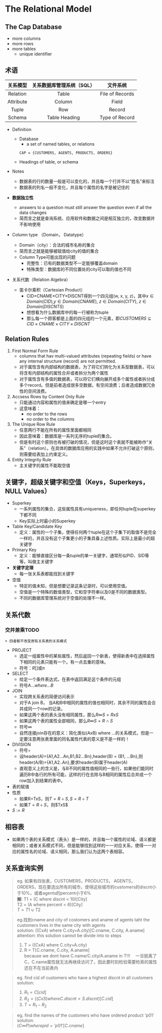 # The Relational Model
## The Cap Database
+ more columns
+ more rows
+ more tables
  + unique identifier
## 术语
|关系模型|关系数据库管理系统（SQL）|文件系统|
|:-----:|:-----:|:-----:|
|Relation|Table|File of Records|
|Attribute|Column|Field|
|Tuple|Row|Record|
|Schema|Table Heading|Type of Record|

+ Definition
  + Database
    + a set of named tables, or relations
    ```
    CAP = {CUSTOMERS, AGENTS, PRODUCTS, ORDERS}
    ```
  + Headings of table, or schema

+ Notes
  + 数据表的行的数量一般是可以变化的，并且每一个行并不以“姓名”来标注
  + 数据表的列名一般不变化，并且每个属性的名字是被记住的
+ **数据独立性**
  + answers to a question must still answer the question even if all the data changes
  + 简而言之就是查询系统、应用软件和数据之间是相互独立的，改变数据并不影响使用

+ Column type （Domain， Datatype）
  + Domain（city）：合法的城市名称的集合
  + 简而言之就是能够被赋值给city的值的集合
  + Column Type可能出现的问题
    + 完整性：已有的数据类型不一定能够覆盖domain
    + 特殊类型：数据库的不同位置处的city可以取的值也不同

+ 关系代数（Relation Algebra）
  + 笛卡尔乘积（Cartesian Product）
    + CID×CNAME×CITY×DISCNT得到一个四元组(w, x, y, z)，其中$x\in Domain(CID)$,$y\in Domain(CNAME)$, $z\in Domain(CITY)$, $z\in Domain(DISCNTS)$
    + 想想看为什么数据库中的每一行被称为tuple
    + 那么每一个顾客都是上面的四元组的一个元素，即$CUSTOMERS\subseteq CID×CNAME×CITY×DISCNT$

## Relation Rules
1. First Normal Form Rule
   + columns that hav multi-valued attributes (repeating fields) or have any internal structure (record) are not permitted.
   + 对于属性含有内部结构的数据表，为了将它们转化为关系型数据表，可以将含有内部结构的属性合并或者拆分为两个属性
   + 对于属性含有多值的数据表，可以将它们横向展开成多个属性或者拆分成多个record。但是前者造成很多空数据，有空间浪费；后者造成数据冗余性的空间浪费。
2. Accsess Rows by Content Only Rule
   + 只能通过内容和属性的值来确定是哪一个entry
   + 这意味着：
     + no order to the rows
     + no order to the columns
3. The Unique Row Rule
   + 任意两行不能在所有的属性里面都相同
   + 因此意味着：数据库是一系列无序的tuple的集合。
   + 但是有时这个原则也有被打破的情况，但是这时这个表就不能被称作“关系”（relation）。在具体的数据库应用的实践中如果不允许打破这个原则，则需要给表加上约束定义。
4. Entity Integrity Rule
   + 主关键字的属性不能取空值

## 关键字，超级关键字和空值（Keys，Superkeys， NULL Values）
+ Superkey
  + 一系列属性的集合，这些属性具有uniqueness，即任何tuple在superkey下都不同
  + Key实际上时最小的Superkey
+ Table Key/Candidate Key
  + 定义：属性的一个子集，使得任何两个tuple在这个子集下的取值不是完全一样的，并且没有这个子集更小的子集具备上述性质。实际上是最小的超关键字
+ Primary Key
  + 定义：能够直接区分每一条tuple的单一关键字，通常形似PID、SID等等，叫做主关键字
+ **关键字定理**
  + 每一张关系表都能找到关键字
+ 空值
  + 特定的值未知，但是想要记录这条记录时，可以使用空值。
  + 空值是一个特殊的数值类型，它和空字符串以及0是不同的数据类型。
  + 不同的数据库管理系统对于空值的处理不一样。

## 关系代数
### 交并差乘TODO
    + 四者都不改变原有关系表的关系模式
  + PROJECT
    + 选定一组属性中的某些属性，然后返回一个新表，使得新表中在选择属性下相同的元素只能有一个。有一点去重的意味。
    + 符号：$R[ ]$或$\pi$
  + SELECT
    + 给定一个条件表达式，在表中返回满足这个条件的元组
    + 符号$A...where...B$
  + JOIN
    + 实现跨关系表的简便访问表示
    + 对于A join B， 当A和B中相同的属性的值也相同时，其余不同的属性会合并成同一个row的记录。
    + 如果这两个表的表头没有相同属性，那么$R\infty S=RxS$
    + 如果这两个表的属性全部相同，那么$R\infty S=R\cap S$
    + 符号$\infty$
    + 自然连接join存在的意义：简化类似(AxB) where ...的关系模式，但是一定要注意两张表里面的同名属性代表的意义是不是一样的！
  + DIVISION
    + 符号$\div$
    + 设header(A)={A1,A2...An,B1,B2...Bn},header(B) = {B1, ...Bn},则header(A/B)={A1,A2..An},要求header(B)属于header(A)
    + 直观意义上的含义是，与B不同的属性值相同的一些行，如果他们能同时遍历B中各行的所有可能，这样的行在去除与B相同的属性后合并成一个row加入到结果的表中。
  + 表的赋值
  + 性质
    + 如果R=TxS，则$T=R\div S,S = R\div T$
    + 如果$T = R\div S$，则$TxS\$ 
  + $S:=R$
## 相容表
+ 如果两个表的关系模式（表头）是一样的，并且每一个属性的论域、语义都是相同的；或者关系模式不同，但是能够找到这样的一一对应关系，使得一一对应的属性名的论域、语义相同，那么我们认为这两个表相容。


## 关系查询实例
> eg. 如果有四张表，CUSTOMERS，PRODUCTS， AGENTS， ORDERS，现在要选出所有的城市，使得这些城市的customers的discnt小于10%，或者agents的percent小于6%  
> **解**: T1 = (C where discnt < 10)[City]  
>     T2 = (A where percent < 6)[City]  
>     $T = T1 \cup T2$

> eg.找到cname and city of costomers and aname of agents taht the customers lives in the same city with agents  
> solution: ((CxA) where C.city=A.city)[C.cname, C.city, A.aname]  
> attention: this solution cannot be divide into to steps  
> 1. T = ((CxA) where C.city=A.city)  
> 2. R = T[C.cname, C.city, A.aname]  
> because we dont have C.name/C.city/A.aname in T!!! 　一旦脱离了C，C.name属性就无法再继续访问了。因此要时刻检验需要检索的属性还在不在当前表内

> eg. find cid of customers who have a highest discnt in all customers  
> solution:  
> 1. $R_1 = C[cid]$
> 2. $R_2 = ((CxS)　where　C.discnt<S.discnt)[C.cid]$
> 3. $T = R_1-R_2$

> eg. find the names of the customers who have ordered product 'p01'  
> solution:  
> $(C\infty P) where　pid='p01'[C.cname]$


